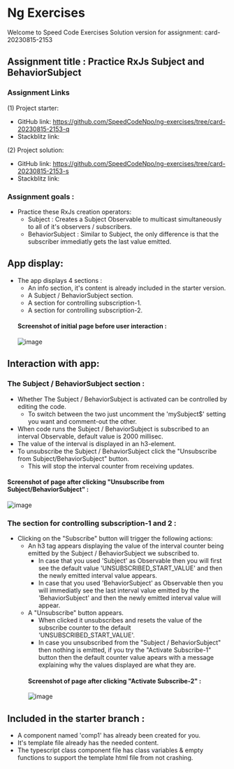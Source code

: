 # Ng Exercises

Welcome to Speed Code Exercises
Solution version for assignment: card-20230815-2153

## Assignment title : Practice RxJs Subject and BehaviorSubject

### Assignment Links

(1) Project starter:

- GitHub link: https://github.com/SpeedCodeNpo/ng-exercises/tree/card-20230815-2153-q
- Stackblitz link:

(2) Project solution:

- GitHub link: https://github.com/SpeedCodeNpo/ng-exercises/tree/card-20230815-2153-s
- Stackblitz link:

### Assignment goals :

- Practice these RxJs creation operators:
  - Subject : Creates a Subject Observable to multicast simultaneously to all of it's observers / subscribers.
  - BehaviorSubject : Similar to Subject, the only difference is that the subscriber immediatly gets the last value emitted.

## App display:

- The app displays 4 sections :
  - An info section, it's content is already included in the starter version.
  - A Subject / BehaviorSubject section.
  - A section for controlling subscription-1.
  - A section for controlling subscription-2.
  #### Screenshot of initial page before user interaction :
  ![image](https://github.com/SpeedCodeNpo/ng-exercises/assets/132397719/06967973-0c09-48e3-b7d7-6ca950fa13fb)

## Interaction with app:

### The Subject / BehaviorSubject section :

- Whether The Subject / BehaviorSubject is activated can be controlled by editing the code.
  - To switch between the two just uncomment the 'mySubject$' setting you want and comment-out the other.
- When code runs the Subject / BehaviorSubject is subscribed to an interval Observable, default value is 2000 millisec.
- The value of the interval is displayed in an h3-element.
- To unsubscribe the Subject / BehaviorSubject click the "Unsubscribe from Subject/BehaviorSubject" button.
  - This will stop the interval counter from receiving updates.

#### Screenshot of page after clicking "Unsubscribe from Subject/BehaviorSubject" :
![image](https://github.com/SpeedCodeNpo/ng-exercises/assets/132397719/33fd47bb-a771-4f85-bb66-175c89e9859b)

### The section for controlling subscription-1 and 2 :

- Clicking on the "Subscribe" button will trigger the following actions:
  - An h3 tag appears displaying the value of the interval counter being emitted by the Subject / BehaviorSubject we subscribed to.
    - In case that you used 'Subject' as Observable then you will first see the default value 'UNSUBSCRIBED_START_VALUE' and then the newly emitted interval value appears.
    - In case that you used 'BehaviorSubject' as Observable then you will immediatly see the last interval value emitted by the 'BehaviorSubject' and then the newly emitted interval value will appear.
  - A "Unsubscribe" button appears.
    - When clicked it unsubscribes and resets the value of the subscribe counter to the default 'UNSUBSCRIBED_START_VALUE'.
    - In case you unsubscribed from the "Subject / BehaviorSubject" then nothing is emitted, if you try the "Activate Subscribe-1" button then the default counter value apears with a message explaining why the values displayed are what they are.
    #### Screenshot of page after clicking "Activate Subscribe-2" :
    ![image](https://github.com/SpeedCodeNpo/ng-exercises/assets/132397719/c7b44905-cd79-4f2a-8aab-26413ce78750)

## Included in the starter branch :

- A component named 'comp1' has already been created for you.
- It's template file already has the needed content.
- The typescript class component file has class variables & empty functions to support the template html file from not crashing.
